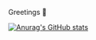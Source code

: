 Greetings 👋

[![Anurag's GitHub stats](https://github-readme-stats.vercel.app/api?username=isaacdll23)](https://github.com/anuraghazra/github-readme-stats)
